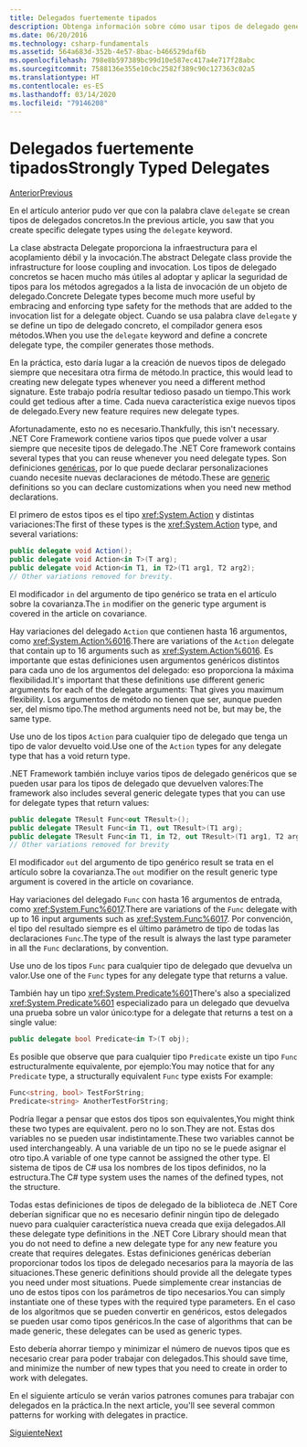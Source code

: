 ```yaml
---
title: Delegados fuertemente tipados
description: Obtenga información sobre cómo usar tipos de delegado genéricos para declarar tipos personalizados al crear una característica que necesita delegados.
ms.date: 06/20/2016
ms.technology: csharp-fundamentals
ms.assetid: 564a683d-352b-4e57-8bac-b466529daf6b
ms.openlocfilehash: 798e8b597389bc99d10e587ec417a4e717f28abc
ms.sourcegitcommit: 7588136e355e10cbc2582f389c90c127363c02a5
ms.translationtype: HT
ms.contentlocale: es-ES
ms.lasthandoff: 03/14/2020
ms.locfileid: "79146208"
---
```

# <a name="strongly-typed-delegates"></a><span data-ttu-id="f91f8-103">Delegados fuertemente tipados</span><span class="sxs-lookup"><span data-stu-id="f91f8-103">Strongly Typed Delegates</span></span>

[<span data-ttu-id="f91f8-104">Anterior</span><span class="sxs-lookup"><span data-stu-id="f91f8-104">Previous</span></span>](delegate-class.md)

<span data-ttu-id="f91f8-105">En el artículo anterior pudo ver que con la palabra clave `delegate` se crean tipos de delegados concretos.</span><span class="sxs-lookup"><span data-stu-id="f91f8-105">In the previous article, you saw that you create specific delegate types using the `delegate` keyword.</span></span>

<span data-ttu-id="f91f8-106">La clase abstracta Delegate proporciona la infraestructura para el acoplamiento débil y la invocación.</span><span class="sxs-lookup"><span data-stu-id="f91f8-106">The abstract Delegate class provide the infrastructure for loose coupling and invocation.</span></span> <span data-ttu-id="f91f8-107">Los tipos de delegado concretos se hacen mucho más útiles al adoptar y aplicar la seguridad de tipos para los métodos agregados a la lista de invocación de un objeto de delegado.</span><span class="sxs-lookup"><span data-stu-id="f91f8-107">Concrete Delegate types become much more useful by embracing and enforcing type safety for the methods that are added to the invocation list for a delegate object.</span></span> <span data-ttu-id="f91f8-108">Cuando se usa palabra clave `delegate` y se define un tipo de delegado concreto, el compilador genera esos métodos.</span><span class="sxs-lookup"><span data-stu-id="f91f8-108">When you use the `delegate` keyword and define a concrete delegate type, the compiler generates those methods.</span></span>

<span data-ttu-id="f91f8-109">En la práctica, esto daría lugar a la creación de nuevos tipos de delegado siempre que necesitara otra firma de método.</span><span class="sxs-lookup"><span data-stu-id="f91f8-109">In practice, this would lead to creating new delegate types whenever you need a different method signature.</span></span> <span data-ttu-id="f91f8-110">Este trabajo podría resultar tedioso pasado un tiempo.</span><span class="sxs-lookup"><span data-stu-id="f91f8-110">This work could get tedious after a time.</span></span> <span data-ttu-id="f91f8-111">Cada nueva característica exige nuevos tipos de delegado.</span><span class="sxs-lookup"><span data-stu-id="f91f8-111">Every new feature requires new delegate types.</span></span>

<span data-ttu-id="f91f8-112">Afortunadamente, esto no es necesario.</span><span class="sxs-lookup"><span data-stu-id="f91f8-112">Thankfully, this isn't necessary.</span></span> <span data-ttu-id="f91f8-113">.NET Core Framework contiene varios tipos que puede volver a usar siempre que necesite tipos de delegado.</span><span class="sxs-lookup"><span data-stu-id="f91f8-113">The .NET Core framework contains several types that you can reuse whenever you need delegate types.</span></span> <span data-ttu-id="f91f8-114">Son definiciones [genéricas](programming-guide/generics/index.md), por lo que puede declarar personalizaciones cuando necesite nuevas declaraciones de método.</span><span class="sxs-lookup"><span data-stu-id="f91f8-114">These are [generic](programming-guide/generics/index.md) definitions so you can declare customizations when you need new method declarations.</span></span>

<span data-ttu-id="f91f8-115">El primero de estos tipos es el tipo <xref:System.Action> y distintas variaciones:</span><span class="sxs-lookup"><span data-stu-id="f91f8-115">The first of these types is the <xref:System.Action> type, and several variations:</span></span>

```csharp
public delegate void Action();
public delegate void Action<in T>(T arg);
public delegate void Action<in T1, in T2>(T1 arg1, T2 arg2);
// Other variations removed for brevity.
```

<span data-ttu-id="f91f8-116">El modificador `in` del argumento de tipo genérico se trata en el artículo sobre la covarianza.</span><span class="sxs-lookup"><span data-stu-id="f91f8-116">The `in` modifier on the generic type argument is covered in the article on covariance.</span></span>

<span data-ttu-id="f91f8-117">Hay variaciones del delegado `Action` que contienen hasta 16 argumentos, como <xref:System.Action%6016>.</span><span class="sxs-lookup"><span data-stu-id="f91f8-117">There are variations of the `Action` delegate that contain up to 16 arguments such as <xref:System.Action%6016>.</span></span>
<span data-ttu-id="f91f8-118">Es importante que estas definiciones usen argumentos genéricos distintos para cada uno de los argumentos del delegado: eso proporciona la máxima flexibilidad.</span><span class="sxs-lookup"><span data-stu-id="f91f8-118">It's important that these definitions use different generic arguments for each of the delegate arguments: That gives you maximum flexibility.</span></span> <span data-ttu-id="f91f8-119">Los argumentos de método no tienen que ser, aunque pueden ser, del mismo tipo.</span><span class="sxs-lookup"><span data-stu-id="f91f8-119">The method arguments need not be, but may be, the same type.</span></span>

<span data-ttu-id="f91f8-120">Use uno de los tipos `Action` para cualquier tipo de delegado que tenga un tipo de valor devuelto void.</span><span class="sxs-lookup"><span data-stu-id="f91f8-120">Use one of the `Action` types for any delegate type that has a void return type.</span></span>

<span data-ttu-id="f91f8-121">.NET Framework también incluye varios tipos de delegado genéricos que se pueden usar para los tipos de delegado que devuelven valores:</span><span class="sxs-lookup"><span data-stu-id="f91f8-121">The framework also includes several generic delegate types that you can use for delegate types that return values:</span></span>

```csharp
public delegate TResult Func<out TResult>();
public delegate TResult Func<in T1, out TResult>(T1 arg);
public delegate TResult Func<in T1, in T2, out TResult>(T1 arg1, T2 arg2);
// Other variations removed for brevity
```

<span data-ttu-id="f91f8-122">El modificador `out` del argumento de tipo genérico result se trata en el artículo sobre la covarianza.</span><span class="sxs-lookup"><span data-stu-id="f91f8-122">The `out` modifier on the result generic type argument is covered in the article on covariance.</span></span>

<span data-ttu-id="f91f8-123">Hay variaciones del delegado `Func` con hasta 16 argumentos de entrada, como <xref:System.Func%6017>.</span><span class="sxs-lookup"><span data-stu-id="f91f8-123">There are variations of the `Func` delegate with up to 16 input arguments such as <xref:System.Func%6017>.</span></span>
<span data-ttu-id="f91f8-124">Por convención, el tipo del resultado siempre es el último parámetro de tipo de todas las declaraciones `Func`.</span><span class="sxs-lookup"><span data-stu-id="f91f8-124">The type of the result is always the last type parameter in all the `Func` declarations, by convention.</span></span>

<span data-ttu-id="f91f8-125">Use uno de los tipos `Func` para cualquier tipo de delegado que devuelva un valor.</span><span class="sxs-lookup"><span data-stu-id="f91f8-125">Use one of the `Func` types for any delegate type that returns a value.</span></span>

<span data-ttu-id="f91f8-126">También hay un tipo <xref:System.Predicate%601></span><span class="sxs-lookup"><span data-stu-id="f91f8-126">There's also a specialized <xref:System.Predicate%601></span></span>
<span data-ttu-id="f91f8-127">especializado para un delegado que devuelva una prueba sobre un valor único:</span><span class="sxs-lookup"><span data-stu-id="f91f8-127">type for a delegate that returns a test on a single value:</span></span>

```csharp
public delegate bool Predicate<in T>(T obj);
```

<span data-ttu-id="f91f8-128">Es posible que observe que para cualquier tipo `Predicate` existe un tipo `Func` estructuralmente equivalente, por ejemplo:</span><span class="sxs-lookup"><span data-stu-id="f91f8-128">You may notice that for any `Predicate` type, a structurally equivalent `Func` type exists For example:</span></span>

```csharp
Func<string, bool> TestForString;
Predicate<string> AnotherTestForString;
```

<span data-ttu-id="f91f8-129">Podría llegar a pensar que estos dos tipos son equivalentes,</span><span class="sxs-lookup"><span data-stu-id="f91f8-129">You might think these two types are equivalent.</span></span> <span data-ttu-id="f91f8-130">pero no lo son.</span><span class="sxs-lookup"><span data-stu-id="f91f8-130">They are not.</span></span>
<span data-ttu-id="f91f8-131">Estas dos variables no se pueden usar indistintamente.</span><span class="sxs-lookup"><span data-stu-id="f91f8-131">These two variables cannot be used interchangeably.</span></span> <span data-ttu-id="f91f8-132">A una variable de un tipo no se le puede asignar el otro tipo.</span><span class="sxs-lookup"><span data-stu-id="f91f8-132">A variable of one type cannot be assigned the other type.</span></span> <span data-ttu-id="f91f8-133">El sistema de tipos de C# usa los nombres de los tipos definidos, no la estructura.</span><span class="sxs-lookup"><span data-stu-id="f91f8-133">The C# type system uses the names of the defined types, not the structure.</span></span>

<span data-ttu-id="f91f8-134">Todas estas definiciones de tipos de delegado de la biblioteca de .NET Core deberían significar que no es necesario definir ningún tipo de delegado nuevo para cualquier característica nueva creada que exija delegados.</span><span class="sxs-lookup"><span data-stu-id="f91f8-134">All these delegate type definitions in the .NET Core Library should mean that you do not need to define a new delegate type for any new feature you create that requires delegates.</span></span> <span data-ttu-id="f91f8-135">Estas definiciones genéricas deberían proporcionar todos los tipos de delegado necesarios para la mayoría de las situaciones.</span><span class="sxs-lookup"><span data-stu-id="f91f8-135">These generic definitions should provide all the delegate types you need under most situations.</span></span> <span data-ttu-id="f91f8-136">Puede simplemente crear instancias de uno de estos tipos con los parámetros de tipo necesarios.</span><span class="sxs-lookup"><span data-stu-id="f91f8-136">You can simply instantiate one of these types with the required type parameters.</span></span> <span data-ttu-id="f91f8-137">En el caso de los algoritmos que se pueden convertir en genéricos, estos delegados se pueden usar como tipos genéricos.</span><span class="sxs-lookup"><span data-stu-id="f91f8-137">In the case of algorithms that can be made generic, these delegates can be used as generic types.</span></span>

<span data-ttu-id="f91f8-138">Esto debería ahorrar tiempo y minimizar el número de nuevos tipos que es necesario crear para poder trabajar con delegados.</span><span class="sxs-lookup"><span data-stu-id="f91f8-138">This should save time, and minimize the number of new types that you need to create in order to work with delegates.</span></span>

<span data-ttu-id="f91f8-139">En el siguiente artículo se verán varios patrones comunes para trabajar con delegados en la práctica.</span><span class="sxs-lookup"><span data-stu-id="f91f8-139">In the next article, you'll see several common patterns for working with delegates in practice.</span></span>

[<span data-ttu-id="f91f8-140">Siguiente</span><span class="sxs-lookup"><span data-stu-id="f91f8-140">Next</span></span>](delegates-patterns.md)
